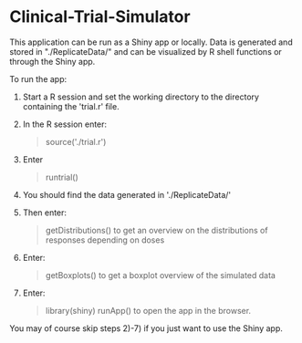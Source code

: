 # Clinical-Trial-Simulator

This application can be run as a Shiny app or locally.
Data is generated and stored in "./ReplicateData/" and can be visualized
by R shell functions or through the Shiny app.

To run the app:

1) Start a R session and set the working directory to the directory
containing the 'trial.r' file.

2) In the R session enter:
   > source('./trial.r')

3) Enter 
   > runtrial()

4) You should find the data generated in './ReplicateData/'

6) Then enter:
   > getDistributions()
   to get an overview on the distributions of responses depending on doses

7) Enter:
   > getBoxplots()
   to get a boxplot overview of the simulated data

8) Enter:
   > library(shiny)
   > runApp()
   to open the app in the browser.

You may of course skip steps 2)-7) if you just want to use the Shiny app.
